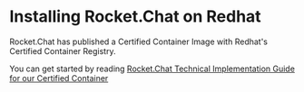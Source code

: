 # Installing Rocket.Chat on Redhat

Rocket.Chat has published a Certified Container Image with Redhat's Certified Container Registry.

You can get started by reading [Rocket.Chat Technical Implementation Guide for our Certified Container](https://rocket.chat/docs/installation/manual-installation/redhat/Rocket.Chat%20Technical%20Implementation%20Guide%20v.20180316.pdf)
